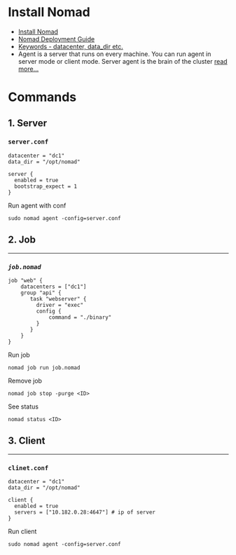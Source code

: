 
# Install Nomad
- [Install Nomad](https://www.nomadproject.io/docs/install)
- [Nomad Deployment Guide](https://learn.hashicorp.com/tutorials/nomad/production-deployment-guide-vm-with-consul#start-nomad)
- [Keywords - datacenter, data_dir etc.](https://www.nomadproject.io/docs/configuration)
- Agent is a server that runs on every machine. You can run agent in server mode or client mode. Server agent is the brain of the cluster [read more...](https://circleci.com/docs/2.0/nomad/)

# Commands
## 1. Server
### `server.conf`
```
datacenter = "dc1"
data_dir = "/opt/nomad"

server {
  enabled = true
  bootstrap_expect = 1
}
```
Run agent with conf
```
sudo nomad agent -config=server.conf
```
## 2. Job
---
### _`job.nomad`_
```
job "web" {
    datacenters = ["dc1"]
    group "api" {
       task "webserver" {
         driver = "exec"
         config {
             command = "./binary"
         }
       }
    }
}
```
Run job
```
nomad job run job.nomad
```
Remove job
```
nomad job stop -purge <ID>
```
See status
```
nomad status <ID>
```
## 3. Client
---
### `clinet.conf`
```
datacenter = "dc1"
data_dir = "/opt/nomad"

client {
  enabled = true
  servers = ["10.182.0.28:4647"] # ip of server
}
```
Run client
```
sudo nomad agent -config=server.conf
```